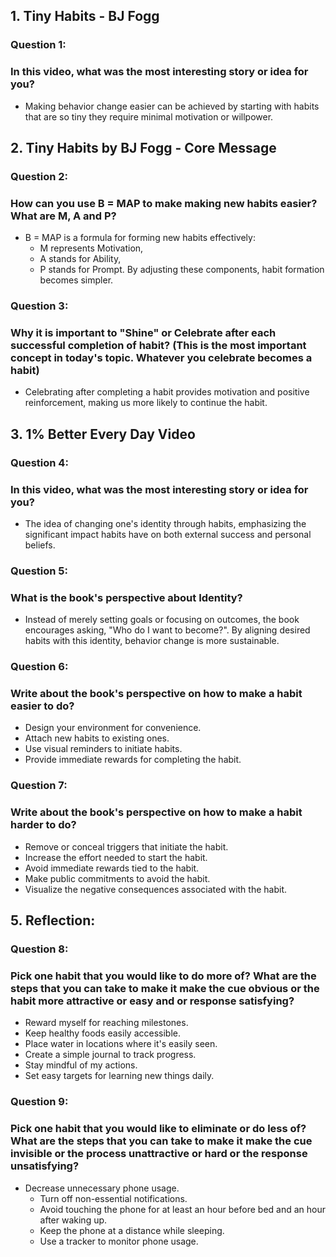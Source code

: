 ## 1. Tiny Habits - BJ Fogg
### Question 1:
### In this video, what was the most interesting story or idea for you?
- Making behavior change easier can be achieved by starting with habits that are so tiny they require minimal motivation or willpower.

## 2. Tiny Habits by BJ Fogg - Core Message
### Question 2:
### How can you use B = MAP to make making new habits easier? What are M, A and P?
- B = MAP is a formula for forming new habits effectively:
  - M represents Motivation,
  - A stands for Ability,
  - P stands for Prompt. By adjusting these components, habit formation becomes simpler.

### Question 3:
### Why it is important to "Shine" or Celebrate after each successful completion of habit? (This is the most important concept in today's topic. Whatever you celebrate becomes a habit)
- Celebrating after completing a habit provides motivation and positive reinforcement, making us more likely to continue the habit.

## 3. 1% Better Every Day Video
### Question 4:
### In this video, what was the most interesting story or idea for you?
- The idea of changing one's identity through habits, emphasizing the significant impact habits have on both external success and personal beliefs.

### Question 5:
### What is the book's perspective about Identity?
- Instead of merely setting goals or focusing on outcomes, the book encourages asking, "Who do I want to become?". By aligning desired habits with this identity, behavior change is more sustainable.

### Question 6:
### Write about the book's perspective on how to make a habit easier to do?
- Design your environment for convenience.
- Attach new habits to existing ones.
- Use visual reminders to initiate habits.
- Provide immediate rewards for completing the habit.

### Question 7:
### Write about the book's perspective on how to make a habit harder to do?
- Remove or conceal triggers that initiate the habit.
- Increase the effort needed to start the habit.
- Avoid immediate rewards tied to the habit.
- Make public commitments to avoid the habit.
- Visualize the negative consequences associated with the habit.

## 5. Reflection:
### Question 8:
### Pick one habit that you would like to do more of? What are the steps that you can take to make it make the cue obvious or the habit more attractive or easy and or response satisfying?
- Reward myself for reaching milestones.
- Keep healthy foods easily accessible.
- Place water in locations where it's easily seen.
- Create a simple journal to track progress.
- Stay mindful of my actions.
- Set easy targets for learning new things daily.

### Question 9:
### Pick one habit that you would like to eliminate or do less of? What are the steps that you can take to make it make the cue invisible or the process unattractive or hard or the response unsatisfying?
- Decrease unnecessary phone usage.
  - Turn off non-essential notifications.
  - Avoid touching the phone for at least an hour before bed and an hour after waking up.
  - Keep the phone at a distance while sleeping.
  - Use a tracker to monitor phone usage.
